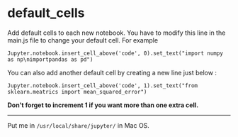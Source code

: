 # default_cells

Add default cells to each new notebook. You have to modify this line in the main.js file to change your default cell. For example

`Jupyter.notebook.insert_cell_above('code', 0).set_text("import numpy as np\nimportpandas as pd")`


You can also add another default cell by creating a new line just below :

`Jupyter.notebook.insert_cell_above('code', 1).set_text("from sklearn.meatrics import mean_squared_error")`

**Don't forget to increment 1 if you want more than one extra cell.**

---

Put me in `/usr/local/share/jupyter/` in Mac OS.  

